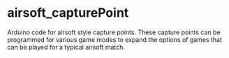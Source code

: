 # airsoft_capturePoint
Arduino code for airsoft style capture points. These capture points can be programmed for various game modes to expand the options of games that can be played for a typical airsoft match.
